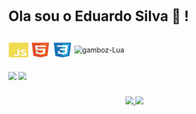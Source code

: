 # Ola sou o Eduardo Silva 🍄 !

<div style="display: inline_block"><br>
  <img align="center" alt="gamboz-Js" height="30" width="40" src="https://raw.githubusercontent.com/devicons/devicon/master/icons/javascript/javascript-plain.svg">
  <img align="center" alt="gamboz-HTML" height="30" width="40" src="https://raw.githubusercontent.com/devicons/devicon/master/icons/html5/html5-original.svg">
  <img align="center" alt="gamboz-CSS" height="30" width="40" src="https://raw.githubusercontent.com/devicons/devicon/master/icons/css3/css3-original.svg">
  <img align="center" alt="gamboz-Lua" height="30" width="40" src="https://cdn.jsdelivr.net/gh/devicons/devicon/icons/lua/lua-original.svg">
</div>

##


<a href="https://www.youtube.com/channel/UCvHwGhvwzG-rxwFamrGQneQ" target="_blank"><img src="https://img.shields.io/badge/YouTube-FF0000?style=for-the-badge&logo=youtube&logoColor=white" target="_blank"></a>
<a href="https://discord.gg/ZAwSj4x7WD" target="_blank"><img src="https://img.shields.io/badge/Discord-7289DA?style=for-the-badge&logo=discord&logoColor=white" target="_blank"></a> 

##

<div align="center">
  <a href="https://github.com/warn-nuis">
  <img height="180em" src="https://github-readme-stats.vercel.app/api?username=warn-nuis&show_icons=true&theme=dark&include_all_commits=true&count_private=true"/>
  <img height="180em" src="https://github-readme-stats.vercel.app/api/top-langs/?username=warn-nuis&layout=compact&langs_count=7&theme=dark"/>
</div>
  



 
  

